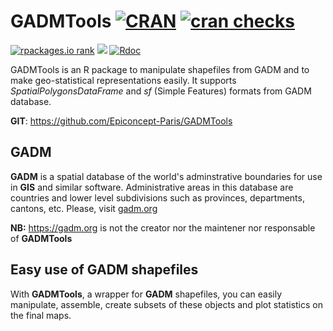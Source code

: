 # GADMTools [![CRAN](https://www.r-pkg.org/badges/version/GADMTools)](https://CRAN.R-project.org/package=GADMTools) [![cran checks](https://cranchecks.info/badges/worst/GADMTools)](https://CRAN.R-project.org/web/checks/check_results_GADMTools.html)

[![rpackages.io rank](https://www.rpackages.io/badge/GADMTools.svg)](https://www.rpackages.io/package/GADMTools) [![](https://cranlogs.r-pkg.org/badges/GADMTools)](https://cran.r-project.org/package=GADMTools) [![Rdoc](http://www.rdocumentation.org/badges/version/GADMTools)](http://www.rdocumentation.org/packages/GADMTools)

GADMTools is an R package to manipulate shapefiles from GADM and to make geo-statistical representations easily. It supports *SpatialPolygonsDataFrame* and *sf* (Simple Features) formats from GADM database.

**GIT**: https://github.com/Epiconcept-Paris/GADMTools

## GADM

**GADM** is a spatial database of the world's adminstrative boundaries for use in **GIS** and similar software. Administrative areas in this database are countries and lower level subdivisions such as provinces, departments, cantons, etc.
Please, visit [gadm.org](https://gadm.org/) 

**NB:** https://gadm.org is not the creator nor the maintener nor responsable of **GADMTools**

## Easy use of GADM shapefiles

With **GADMTools**, a wrapper for **GADM** shapefiles, you can easily manipulate, assemble, create subsets of these objects and plot statistics on the final maps.


